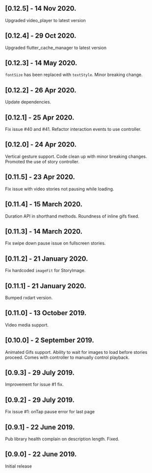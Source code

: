## [0.12.5] - 14 Nov 2020.
Upgraded video_player to latest version

## [0.12.4] - 29 Oct 2020.
Upgraded flutter_cache_manager to latest version

## [0.12.3] - 14 May 2020.
`fontSize` has been replaced with `textStyle`. Minor breaking change.

## [0.12.2] - 26 Apr 2020.

Update dependencies.

## [0.12.1] - 25 Apr 2020.

Fix issue #40 and #41. Refactor interaction events to use controller.

## [0.12.0] - 24 Apr 2020.

Vertical gesture support. Code clean up with minor breaking changes. Promoted the use of story controller.

## [0.11.5] - 23 Apr 2020.

Fix issue with video stories not pausing while loading.

## [0.11.4] - 15 March 2020.

Duration API in shorthand methods. Roundness of inline gifs fixed.

## [0.11.3] - 14 March 2020.

Fix swipe down pause issue on fullscreen stories.

## [0.11.2] - 21 January 2020.

Fix hardcoded `imageFit` for StoryImage.

## [0.11.1] - 21 January 2020.

Bumped rxdart version.

## [0.11.0] - 13 October 2019.

Video media support.

## [0.10.0] - 2 September 2019.

Animated Gifs support.
Ability to wait for images to load before stories proceed.
Comes with controller to manually control playback.

## [0.9.3] - 29 July 2019.

Improvement for issue #1 fix.

## [0.9.2] - 29 July 2019.

Fix issue #1: onTap pause error for last page

## [0.9.1] - 22 June 2019.

Pub library health complain on description length. Fixed.

## [0.9.0] - 22 June 2019.

Initial release

